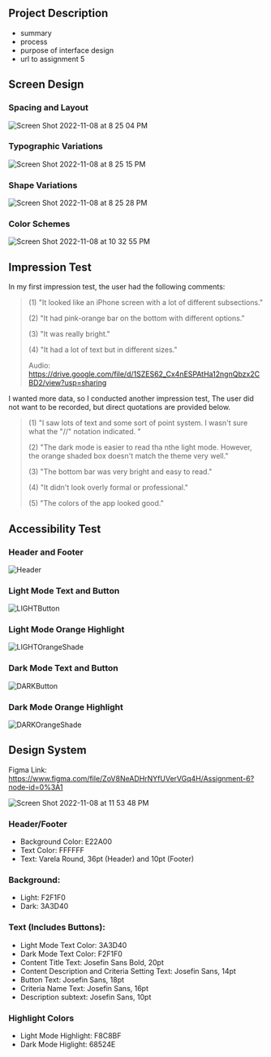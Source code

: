 ## Project Description

- summary
- process
- purpose of interface design
- url to assignment 5

## Screen Design

### Spacing and Layout
![Screen Shot 2022-11-08 at 8 25 04 PM](https://user-images.githubusercontent.com/92239472/200741897-3235e8b2-c192-4591-8be8-3ae850f7823a.png)

### Typographic Variations
![Screen Shot 2022-11-08 at 8 25 15 PM](https://user-images.githubusercontent.com/92239472/200741906-6e859c17-f207-4c6b-bb44-c3febce91fc2.png)

### Shape Variations
![Screen Shot 2022-11-08 at 8 25 28 PM](https://user-images.githubusercontent.com/92239472/200741919-c1ffebb0-c520-4a93-8a7d-66c2364f7daa.png)

### Color Schemes
![Screen Shot 2022-11-08 at 10 32 55 PM](https://user-images.githubusercontent.com/92239472/200756568-c727c8d5-1ce4-4c99-9093-6648d434dc63.png)

## Impression Test
In my first impression test, the user had the following comments:
>(1) "It looked like an iPhone screen with a lot of different subsections."
>
>(2) "It had pink-orange bar on the bottom with different options."
>
>(3) "It was really bright."
>
>(4) "It had a lot of text but in different sizes."
> 
> Audio: https://drive.google.com/file/d/1SZES62_Cx4nESPAtHa12ngnQbzx2CBD2/view?usp=sharing 

I wanted more data, so I conducted another impression test, The user did not want to be recorded, but direct quotations are provided below.

>(1) "I saw lots of text and some sort of point system. I wasn't sure what the "//" notation indicated. "
>
>(2) "The dark mode is easier to read tha nthe light mode. However, the orange shaded box doesn't match the theme very well."
>
>(3) "The bottom bar was very bright and easy to read."
>
>(4) "It didn't look overly formal or professional."
>
>(5) "The colors of the app looked good."

## Accessibility Test
### Header and Footer
![Header](https://user-images.githubusercontent.com/92239472/200765379-ce690bf9-3c7e-47ca-bf57-c8d1a907db69.png)

### Light Mode Text and Button
![LIGHTButton](https://user-images.githubusercontent.com/92239472/200765426-5cf46067-fdb5-4907-8321-dbb14f40cd7d.png)

### Light Mode Orange Highlight
![LIGHTOrangeShade](https://user-images.githubusercontent.com/92239472/200765810-8b809c3f-3e9f-4ea9-9890-ad858c93c492.png)

### Dark Mode Text and Button
![DARKButton](https://user-images.githubusercontent.com/92239472/200765468-c935af31-8d96-444a-b245-1faab352ea3a.png) 

### Dark Mode Orange Highlight
![DARKOrangeShade](https://user-images.githubusercontent.com/92239472/200765451-2c179c3f-9d48-43a9-8659-acfd652d6567.png)

## Design System 
Figma Link: https://www.figma.com/file/ZoV8NeADHrNYfUVerVGq4H/Assignment-6?node-id=0%3A1 

![Screen Shot 2022-11-08 at 11 53 48 PM](https://user-images.githubusercontent.com/92239472/200770848-be34972c-621c-42b2-a7ab-75047e37dabf.png)


### Header/Footer
- Background Color: E22A00
- Text Color: FFFFFF
- Text: Varela Round, 36pt (Header) and 10pt (Footer)

### Background:
- Light: F2F1F0
- Dark: 3A3D40

### Text (Includes Buttons):
- Light Mode Text Color: 3A3D40
- Dark Mode Text Color: F2F1F0
- Content Title Text: Josefin Sans Bold, 20pt
- Content Description and Criteria Setting Text: Josefin Sans, 14pt
- Button Text: Josefin Sans, 18pt 
- Criteria Name Text: Josefin Sans, 16pt
- Description subtext: Josefin Sans, 10pt

### Highlight Colors
- Light Mode Highlight: F8C8BF
- Dark Mode Higlight: 68524E

